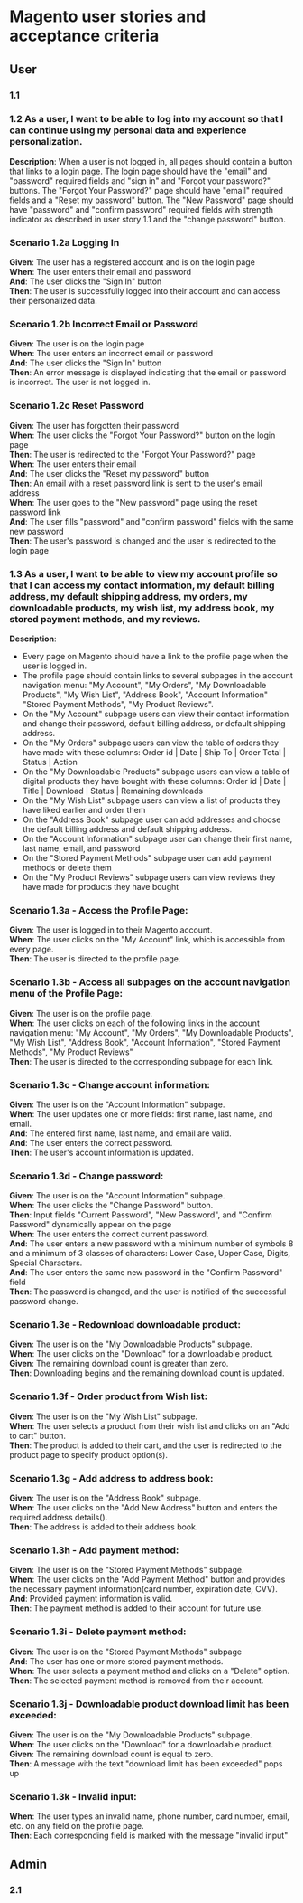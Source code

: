 # Magento user stories and acceptance criteria

## User

### 1.1 


### 1.2 As a user, I want to be able to log into my account so that I can continue using my personal data and experience personalization.

**Description**: When a user is not logged in, all pages should contain a button that links to a login page. The login page should have the "email" and "password" required fields and "sign in" and "Forgot your password?" buttons. The "Forgot Your Password?" page should have "email" required fields and a "Reset my password" button. The "New Password" page should have "password" and "confirm password" required fields with strength indicator as described in user story 1.1 and the "change password" button.

### Scenario 1.2a Logging In
**Given**: The user has a registered account and is on the login page  
**When**: The user enters their email and password  
**And**: The user clicks the "Sign In" button  
**Then**: The user is successfully logged into their account and can access their personalized data.

### Scenario 1.2b Incorrect Email or Password
**Given**: The user is on the login page  
**When**:  The user enters an incorrect email or password    
**And**: The user clicks the "Sign In" button    
**Then**: An error message is displayed indicating that the email or password is incorrect. The user is not logged in.

### Scenario 1.2c Reset Password
**Given**: The user has forgotten their password    
**When**: The user clicks the "Forgot Your Password?" button on the login page    
**Then**: The user is redirected to the "Forgot Your Password?" page  
**When**: The user enters their email    
**And**: The user clicks the "Reset my password" button    
**Then**: An email with a reset password link is sent to the user's email address  
**When**: The user goes to the "New password" page using the reset password link  
**And**: The user fills "password" and "confirm password" fields with the same new password  
**Then**: The user's password is changed and the user is redirected to the login page

### 1.3 As a user, I want to be able to view my account profile so that I can access my contact information, my default billing address, my default shipping address, my orders, my downloadable products, my wish list, my address book, my stored payment methods, and my reviews.

**Description**:
- Every page on Magento should have a link to the profile page when the user is logged in.
- The profile page should contain links to several subpages in the account navigation menu: "My Account", 
"My Orders", "My Downloadable Products", "My Wish List", "Address Book", "Account Information" "Stored Payment Methods", "My Product Reviews".
- On the "My Account" subpage users can view their contact information and change their password, default billing address, or default shipping address.
- On the "My Orders" subpage users can view the table of orders they have made with these columns: Order id | Date | Ship To | Order Total | Status | Action
- On the "My Downloadable Products" subpage users can view a table of digital products they have bought with these columns: Order id | Date | Title | Download | Status | Remaining downloads
- On the "My Wish List" subpage users can view a list of products they have liked earlier and order them
- On the "Address Book" subpage user can add addresses and choose the default billing address and default shipping address.
- On the "Account Information" subpage user can change their first name, last name, email, and password
- On the "Stored Payment Methods" subpage user can add payment methods or delete them
- On the "My Product Reviews" subpage users can view reviews they have made for products they have bought

### Scenario 1.3a - Access the Profile Page:
**Given**: The user is logged in to their Magento account.  
**When**: The user clicks on the "My Account" link, which is accessible from every page.  
**Then**: The user is directed to the profile page.

### Scenario 1.3b - Access all subpages on the account navigation menu of the Profile Page:
**Given**: The user is on the profile page.  
**When**: The user clicks on each of the following links in the account navigation menu: "My Account", 
"My Orders", "My Downloadable Products", "My Wish List", "Address Book", "Account Information", "Stored Payment Methods", "My Product Reviews"  
**Then**: The user is directed to the corresponding subpage for each link.

### Scenario 1.3c - Change account information:
**Given**: The user is on the "Account Information" subpage.  
**When**: The user updates one or more fields: first name, last name, and email.  
**And**: The entered first name, last name, and email are valid.  
**And**: The user enters the correct password.  
**Then**: The user's account information is updated.

### Scenario 1.3d - Change password:
**Given**: The user is on the "Account Information" subpage.  
**When**: The user clicks the "Change Password" button.  
**Then**: Input fields "Current Password", "New Password", and "Confirm Password" dynamically appear on the page  
**When**: The user enters the correct current password.  
**And**: The user enters a new password with a minimum number of symbols 8 and a minimum of 3 classes of characters: Lower Case, Upper Case, Digits, Special Characters.  
**And**: The user enters the same new password in the "Confirm Password" field  
**Then**: The password is changed, and the user is notified of the successful password change.

### Scenario 1.3e - Redownload downloadable product:
**Given**: The user is on the "My Downloadable Products" subpage.  
**When**: The user clicks on the "Download" for a downloadable product.  
**Given**: The remaining download count is greater than zero.  
**Then**: Downloading begins and the remaining download count is updated.  

### Scenario 1.3f - Order product from Wish list:
**Given**: The user is on the "My Wish List" subpage.  
**When**: The user selects a product from their wish list and clicks on an "Add to cart" button.  
**Then**: The product is added to their cart, and the user is redirected to the product page to specify product option(s).

### Scenario 1.3g - Add address to address book:
**Given**: The user is on the "Address Book" subpage.  
**When**: The user clicks on the "Add New Address" button and enters the required address details().  
**Then**: The address is added to their address book.

### Scenario 1.3h - Add payment method:
**Given**: The user is on the "Stored Payment Methods" subpage.  
**When**: The user clicks on the "Add Payment Method" button and provides the necessary payment information(card number, expiration date, CVV).  
**And**: Provided payment information is valid.  
**Then**: The payment method is added to their account for future use.

### Scenario 1.3i - Delete payment method:
**Given**: The user is on the "Stored Payment Methods" subpage  
**And**: The user has one or more stored payment methods.  
**When**: The user selects a payment method and clicks on a "Delete" option.  
**Then**: The selected payment method is removed from their account.

### Scenario 1.3j - Downloadable product download limit has been exceeded:
**Given**: The user is on the "My Downloadable Products" subpage.  
**When**: The user clicks on the "Download" for a downloadable product.  
**Given**: The remaining download count is equal to zero.  
**Then**: A message with the text "download limit has been exceeded" pops up

### Scenario 1.3k - Invalid input:
**When**: The user types an invalid name, phone number, card number, email, etc. on any field on the profile page.  
**Then**: Each corresponding field is marked with the message "invalid input"



## Admin


### 2.1

